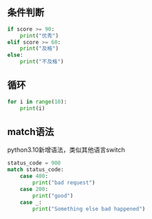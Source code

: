 

## 条件判断

```python
if score >= 90:
    print("优秀")
elif score >= 60:
    print("及格")
else:
    print("不及格")
```







## 循环

```python
for i in range(10):
    print(i)
```







## match语法

python3.10新增语法，类似其他语言switch

```python
status_code = 900
match status_code:
    case 400:
        print("bad request")
    case 200:
        print("good")
    case _:
        print("Something else bad happened")
```

